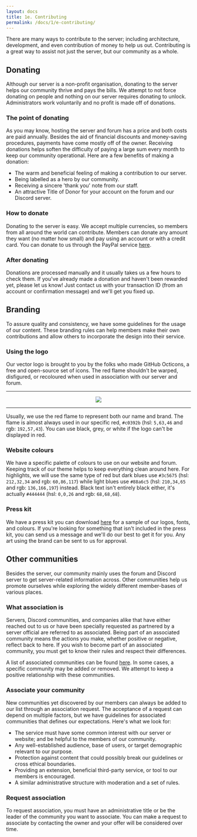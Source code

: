 ```yaml
---
layout: docs
title: 1e. Contributing
permalink: /docs/1/e-contributing/
---
```

There are many ways to contribute to the server; including architecture, development, and even contribution of money to help us out.
Contributing is a great way to assist not just the server, but our community as a whole.

## Donating
Although our server is a non-profit organisation, donating to the server helps our community thrive and pays the bills.
We attempt to not force donating on people and nothing on our server requires donating to unlock.
Administrators work voluntarily and no profit is made off of donations.

### The point of donating
As you may know, hosting the server and forum has a price and both costs are paid annually.
Besides the aid of financial discounts and money-saving procedures, payments have come mostly off of the owner.
Receiving donations helps soften the difficulty of paying a large sum every month to keep our community operational.
Here are a few benefits of making a donation:
* The warm and beneficial feeling of making a contribution to our server.
* Being labelled as a hero by our community.
* Receiving a sincere 'thank you' note from our staff.
* An attractive Title of Donor for your account on the forum and our Discord server.

### How to donate
Donating to the server is easy.
We accept multiple currencies, so members from all around the world can contribute.
Members can donate any amount they want (no matter how small) and pay using an account or with a credit card.
You can donate to us through the PayPal service [here](https://paypal.me/shadowga).

### After donating
Donations are processed manually and it usually takes us a few hours to check them.
If you've already made a donation and haven't been rewarded yet, please let us know!
Just contact us with your transaction ID (from an account or confirmation message) and we'll get you fixed up.

## Branding
To assure quality and consistency, we have some guidelines for the usage of our content.
These branding rules can help members make their own contributions and allow others to incorporate the design into their service.

### Using the logo
Our vector logo is brought to you by the folks who made GitHub Octicons, a free and open-source set of icons.
The red flame shouldn't be warped, disfigured, or recoloured when used in association with our server and forum.

---

<div style="text-align:center"><img src="https://shadow.ga/img/logo-small.svg"></div>

---

Usually, we use the red flame to represent both our name and brand.
The flame is almost always used in our specific red, `#c0392b` (hsl: `5,63,46` and rgb: `192,57,43`).
You can use black, grey, or white if the logo can't be displayed in red.

### Website colours
We have a specific palette of colours to use on our website and forum.
Keeping track of our theme helps to keep everything clean around here.
For highlights, we will use the same type of red but dark blues use `#3c5675` (hsl: `212,32,34` and rgb: `60,86,117`) while light blues use `#88a6c5` (hsl: `210,34,65` and rgb: `136,166,197`) instead.
Black text isn't entirely black either, it's actually `#444444` (hsl: `0,0,26` and rgb: `68,68,68`).

### Press kit
We have a press kit you can download [here](https://shadow.ga/img/presskit.zip) for a sample of our logos, fonts, and colours.
If you're looking for something that isn't included in the press kit, you can send us a message and we'll do our best to get it for you.
Any art using the brand can be sent to us for approval.

## Other communities
Besides the server, our community mainly uses the forum and Discord server to get server-related information across.
Other communities help us promote ourselves while exploring the widely different member-bases of various places.

### What association is
Servers, Discord communities, and companies alike that have either reached out to us or have been specially requested as partnered by a server official are referred to as associated.
Being part of an associated community means the actions you make, whether positive or negative, reflect back to here.
If you wish to become part of an associated community, you must get to know their rules and respect their differences.

A list of associated communities can be found [here](https://f.shadow.ga/d/45-list-of-associated-communities-6-2017).
In some cases, a specific community may be added or removed.
We attempt to keep a positive relationship with these communities.

### Associate your community
New communities yet discovered by our members can always be added to our list through an association request.
The acceptance of a request can depend on multiple factors, but we have guidelines for associated communities that defines our expectations. Here's what we look for:
* The service must have some common interest with our server or website; and be helpful to the members of our community.
* Any well-established audience, base of users, or target demographic relevant to our purpose.
* Protection against content that could possibly break our guidelines or cross ethical boundaries.
* Providing an extension, beneficial third-party service, or tool to our members is encouraged.
* A similar administrative structure with moderation and a set of rules.

### Request association
To request association, you must have an administrative title or be the leader of the community you want to associate.
You can make a request to associate by contacting the owner and your offer will be considered over time.
